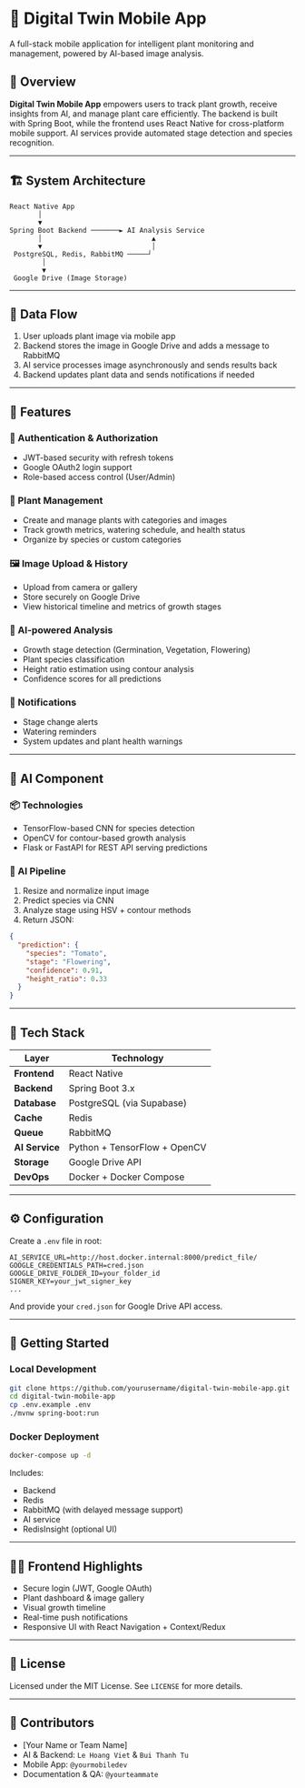 # 🌱 Digital Twin Mobile App

A full-stack mobile application for intelligent plant monitoring and management, powered by AI-based image analysis.

## 🧭 Overview

**Digital Twin Mobile App** empowers users to track plant growth, receive insights from AI, and manage plant care efficiently. The backend is built with Spring Boot, while the frontend uses React Native for cross-platform mobile support. AI services provide automated stage detection and species recognition.

---

## 🏗️ System Architecture

```
React Native App
       │
       ▼
Spring Boot Backend ───────► AI Analysis Service
       │                           ▲
       ▼                           │
 PostgreSQL, Redis, RabbitMQ ─────┘
        │
        ▼
 Google Drive (Image Storage)
```

---

## 🔁 Data Flow

1. User uploads plant image via mobile app
2. Backend stores the image in Google Drive and adds a message to RabbitMQ
3. AI service processes image asynchronously and sends results back
4. Backend updates plant data and sends notifications if needed

---

## 🚀 Features

### 🔐 Authentication & Authorization

* JWT-based security with refresh tokens
* Google OAuth2 login support
* Role-based access control (User/Admin)

### 🌿 Plant Management

* Create and manage plants with categories and images
* Track growth metrics, watering schedule, and health status
* Organize by species or custom categories

### 🖼️ Image Upload & History

* Upload from camera or gallery
* Store securely on Google Drive
* View historical timeline and metrics of growth stages

### 🤖 AI-powered Analysis

* Growth stage detection (Germination, Vegetation, Flowering)
* Plant species classification
* Height ratio estimation using contour analysis
* Confidence scores for all predictions

### 🔔 Notifications

* Stage change alerts
* Watering reminders
* System updates and plant health warnings

---

## 🧠 AI Component

### 📦 Technologies

* TensorFlow-based CNN for species detection
* OpenCV for contour-based growth analysis
* Flask or FastAPI for REST API serving predictions

### 🧪 AI Pipeline

1. Resize and normalize input image
2. Predict species via CNN
3. Analyze stage using HSV + contour methods
4. Return JSON:

```json
{
  "prediction": {
    "species": "Tomato",
    "stage": "Flowering",
    "confidence": 0.91,
    "height_ratio": 0.33
  }
}
```

---

## 🧩 Tech Stack

| Layer          | Technology                   |
| -------------- | ---------------------------- |
| **Frontend**   | React Native                 |
| **Backend**    | Spring Boot 3.x              |
| **Database**   | PostgreSQL (via Supabase)    |
| **Cache**      | Redis                        |
| **Queue**      | RabbitMQ                     |
| **AI Service** | Python + TensorFlow + OpenCV |
| **Storage**    | Google Drive API             |
| **DevOps**     | Docker + Docker Compose      |

---

## ⚙️ Configuration

Create a `.env` file in root:

```env
AI_SERVICE_URL=http://host.docker.internal:8000/predict_file/
GOOGLE_CREDENTIALS_PATH=cred.json
GOOGLE_DRIVE_FOLDER_ID=your_folder_id
SIGNER_KEY=your_jwt_signer_key
...
```

And provide your `cred.json` for Google Drive API access.

---

## 🧪 Getting Started

### Local Development

```bash
git clone https://github.com/yourusername/digital-twin-mobile-app.git
cd digital-twin-mobile-app
cp .env.example .env
./mvnw spring-boot:run
```

### Docker Deployment

```bash
docker-compose up -d
```

Includes:

* Backend
* Redis
* RabbitMQ (with delayed message support)
* AI service
* RedisInsight (optional UI)

---

## 👩‍💻 Frontend Highlights

* Secure login (JWT, Google OAuth)
* Plant dashboard & image gallery
* Visual growth timeline
* Real-time push notifications
* Responsive UI with React Navigation + Context/Redux

---

## 📜 License

Licensed under the MIT License. See `LICENSE` for more details.

---

## 🙌 Contributors

* \[Your Name or Team Name]
* AI & Backend: `Le Hoang Viet` & ` Bui Thanh Tu `
* Mobile App: `@yourmobiledev`
* Documentation & QA: `@yourteammate`
